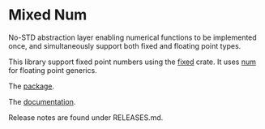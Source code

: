 # Mixed Num

No-STD abstraction layer enabling numerical functions to be implemented once, and simultaneously support both fixed and floating point types.

This library support fixed point numbers using the [fixed](https://crates.io/crates/fixed) crate.
It uses [num](https://crates.io/crates/num) for floating point generics.

The [package](https://crates.io/crates/Mixed-Num).

The [documentation](https://docs.rs/Mixed-Num).

Release notes are found under RELEASES.md.
